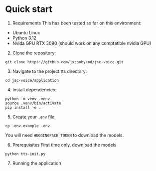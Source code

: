 # Quick start

1. Requirements
This has been tested so far on this environment:
- Ubuntu Linux
- Python 3.12
- Nvida GPU RTX 3090 (should work on any comptatible nvidia GPU)

2. Clone the repository:
```
git clone https://github.com/jscoobyced/jsc-voice.git
```

3. Navigate to the project tts directory:
```
cd jsc-voice/application
```

4. Install dependencies:
```
python -m venv .venv
source .venv/bin/activate
pip install -e .
```

5. Create your `.env` file
```
cp .env.example .env
```
You will need `HUGGINGFACE_TOKEN` to download the models.

6. Prerequisites
First time only, download the models
```
python tts-init.py
```

7. Running the application
